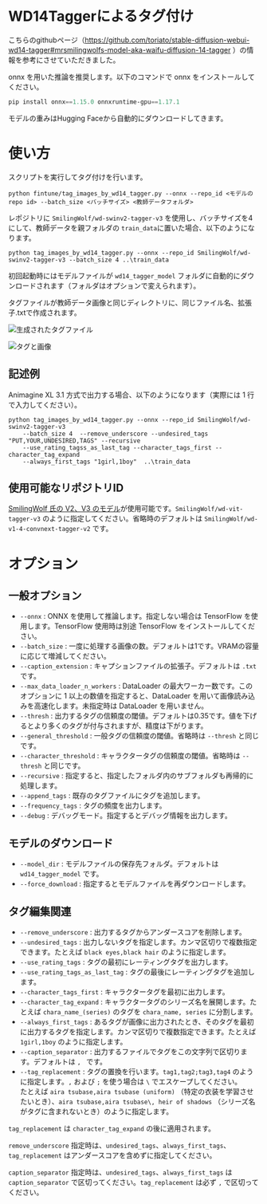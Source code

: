 # WD14Taggerによるタグ付け

こちらのgithubページ（https://github.com/toriato/stable-diffusion-webui-wd14-tagger#mrsmilingwolfs-model-aka-waifu-diffusion-14-tagger ）の情報を参考にさせていただきました。

onnx を用いた推論を推奨します。以下のコマンドで onnx をインストールしてください。

```powershell
pip install onnx==1.15.0 onnxruntime-gpu==1.17.1
```

モデルの重みはHugging Faceから自動的にダウンロードしてきます。

# 使い方

スクリプトを実行してタグ付けを行います。
```
python fintune/tag_images_by_wd14_tagger.py --onnx --repo_id <モデルのrepo id> --batch_size <バッチサイズ> <教師データフォルダ>
```

レポジトリに `SmilingWolf/wd-swinv2-tagger-v3` を使用し、バッチサイズを4にして、教師データを親フォルダの `train_data`に置いた場合、以下のようになります。

```
python tag_images_by_wd14_tagger.py --onnx --repo_id SmilingWolf/wd-swinv2-tagger-v3 --batch_size 4 ..\train_data
```

初回起動時にはモデルファイルが `wd14_tagger_model` フォルダに自動的にダウンロードされます（フォルダはオプションで変えられます）。

タグファイルが教師データ画像と同じディレクトリに、同じファイル名、拡張子.txtで作成されます。

![生成されたタグファイル](https://user-images.githubusercontent.com/52813779/208910534-ea514373-1185-4b7d-9ae3-61eb50bc294e.png)

![タグと画像](https://user-images.githubusercontent.com/52813779/208910599-29070c15-7639-474f-b3e4-06bd5a3df29e.png)

## 記述例

Animagine XL 3.1 方式で出力する場合、以下のようになります（実際には 1 行で入力してください）。

```
python tag_images_by_wd14_tagger.py --onnx --repo_id SmilingWolf/wd-swinv2-tagger-v3 
    --batch_size 4  --remove_underscore --undesired_tags "PUT,YOUR,UNDESIRED,TAGS" --recursive 
    --use_rating_tagss_as_last_tag --character_tags_first --character_tag_expand 
    --always_first_tags "1girl,1boy"  ..\train_data
```

## 使用可能なリポジトリID

[SmilingWolf 氏の V2、V3 のモデル](https://huggingface.co/SmilingWolf)が使用可能です。`SmilingWolf/wd-vit-tagger-v3` のように指定してください。省略時のデフォルトは `SmilingWolf/wd-v1-4-convnext-tagger-v2` です。

# オプション

## 一般オプション

- `--onnx` : ONNX を使用して推論します。指定しない場合は TensorFlow を使用します。TensorFlow 使用時は別途 TensorFlow をインストールしてください。
- `--batch_size` : 一度に処理する画像の数。デフォルトは1です。VRAMの容量に応じて増減してください。
- `--caption_extension` : キャプションファイルの拡張子。デフォルトは `.txt` です。
- `--max_data_loader_n_workers` : DataLoader の最大ワーカー数です。このオプションに 1 以上の数値を指定すると、DataLoader を用いて画像読み込みを高速化します。未指定時は DataLoader を用いません。
- `--thresh` : 出力するタグの信頼度の閾値。デフォルトは0.35です。値を下げるとより多くのタグが付与されますが、精度は下がります。
- `--general_threshold` : 一般タグの信頼度の閾値。省略時は `--thresh` と同じです。
- `--character_threshold` : キャラクタータグの信頼度の閾値。省略時は `--thresh` と同じです。
- `--recursive` : 指定すると、指定したフォルダ内のサブフォルダも再帰的に処理します。
- `--append_tags` : 既存のタグファイルにタグを追加します。
- `--frequency_tags` : タグの頻度を出力します。
- `--debug` : デバッグモード。指定するとデバッグ情報を出力します。

## モデルのダウンロード

- `--model_dir` : モデルファイルの保存先フォルダ。デフォルトは `wd14_tagger_model` です。
- `--force_download` : 指定するとモデルファイルを再ダウンロードします。

## タグ編集関連

- `--remove_underscore` : 出力するタグからアンダースコアを削除します。
- `--undesired_tags` : 出力しないタグを指定します。カンマ区切りで複数指定できます。たとえば `black eyes,black hair` のように指定します。
- `--use_rating_tags` : タグの最初にレーティングタグを出力します。
- `--use_rating_tags_as_last_tag` : タグの最後にレーティングタグを追加します。
- `--character_tags_first` : キャラクタータグを最初に出力します。
- `--character_tag_expand` : キャラクタータグのシリーズ名を展開します。たとえば `chara_name_(series)` のタグを `chara_name, series` に分割します。
- `--always_first_tags` : あるタグが画像に出力されたとき、そのタグを最初に出力するタグを指定します。カンマ区切りで複数指定できます。たとえば `1girl,1boy` のように指定します。
- `--caption_separator` : 出力するファイルでタグをこの文字列で区切ります。デフォルトは `, ` です。
- `--tag_replacement` : タグの置換を行います。`tag1,tag2;tag3,tag4` のように指定します。`,` および `;` を使う場合は `\` でエスケープしてください。\
    たとえば `aira tsubase,aira tsubase (uniform)` （特定の衣装を学習させたいとき）、`aira tsubase,aira tsubase\, heir of shadows` （シリーズ名がタグに含まれないとき）のように指定します。

`tag_replacement` は `character_tag_expand` の後に適用されます。

`remove_underscore` 指定時は、`undesired_tags`、`always_first_tags`、`tag_replacement` はアンダースコアを含めずに指定してください。

`caption_separator` 指定時は、`undesired_tags`、`always_first_tags` は `caption_separator`  で区切ってください。`tag_replacement` は必ず `,` で区切ってください。

